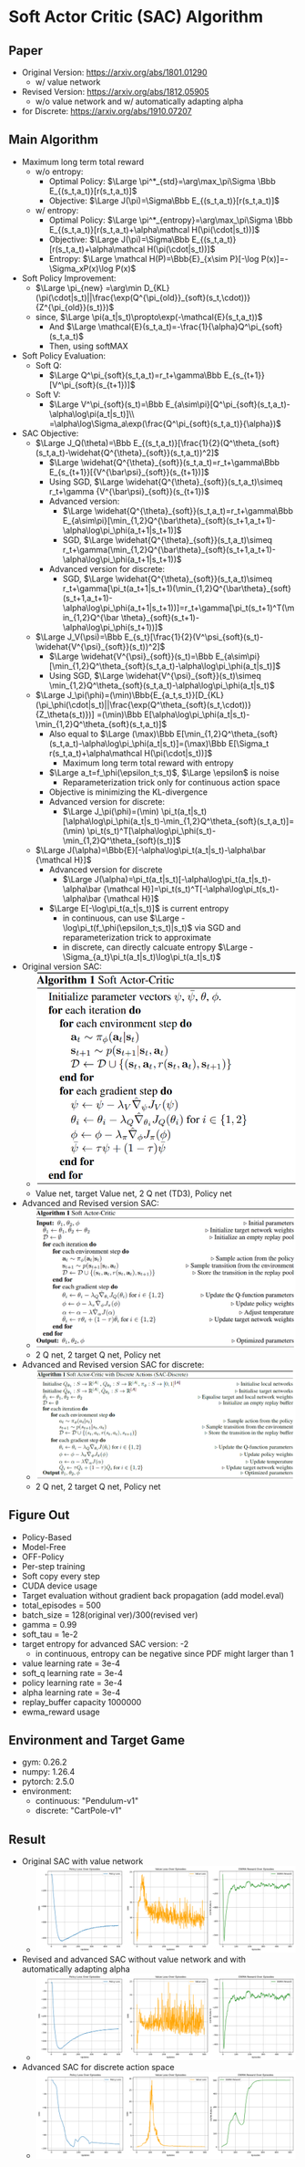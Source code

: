 # Soft Actor Critic (SAC) Algorithm
## Paper
* Original Version: https://arxiv.org/abs/1801.01290
  * w/ value network
* Revised Version: https://arxiv.org/abs/1812.05905
  * w/o value network and w/ automatically adapting alpha
* for Discrete: https://arxiv.org/abs/1910.07207
## Main Algorithm
* Maximum long term total reward
  * w/o entropy:
    * Optimal Policy: $`\Large \pi^*_{std}=\arg\max_\pi\Sigma \Bbb E_{(s_t,a_t)}[r(s_t,a_t)]`$
    * Objective: $\Large J(\pi)=\Sigma\Bbb E_{(s_t,a_t)}[r(s_t,a_t)]$
  * w/ entropy:
    * Optimal Policy: $`\Large \pi^*_{entropy}=\arg\max_\pi\Sigma \Bbb E_{(s_t,a_t)}[r(s_t,a_t)+\alpha\mathcal H(\pi(\cdot|s_t))]`$
    * Objective: $\Large J(\pi)=\Sigma\Bbb E_{(s_t,a_t)}[r(s_t,a_t)+\alpha\mathcal H(\pi(\cdot|s_t))]$
    * Entropy: $\Large \mathcal H(P)=\Bbb{E}_{x\sim P}[-\log P(x)]=-\Sigma_xP(x)\log P(x)$
* Soft Policy Improvement:
  * $`\Large \pi_{new} =\arg\min D_{KL}(\pi(\cdot|s_t)||\frac{\exp(Q^{\pi_{old}}_{soft}(s_t,\cdot))}{Z^{\pi_{old}}(s_t)})`$
  * since, $\Large \pi(a_t|s_t)\propto\exp(-\mathcal{E}(s_t,a_t))$ 
    * And $\Large \mathcal{E}(s_t,a_t)=-\frac{1}{\alpha}Q^\pi_{soft}(s_t,a_t)$
    * Then, using softMAX
* Soft Policy Evaluation:
  * Soft Q: 
    * $\Large Q^\pi_{soft}(s_t,a_t)=r_t+\gamma\Bbb E_{s_{t+1}}[V^\pi_{soft}(s_{t+1})]$
  * Soft V: 
    * $\Large V^\pi_{soft}(s_t)=\Bbb E_{a\sim\pi}[Q^\pi_{soft}(s_t,a_t)-\alpha\log\pi(a_t|s_t)]\\ =\alpha\log\Sigma_a\exp(\frac{Q^\pi_{soft}(s_t,a_t)}{\alpha})$
* SAC Objective:
  * $\Large J_Q(\theta)=\Bbb E_{(s_t,a_t)}[\frac{1}{2}(Q^\theta_{soft}(s_t,a_t)-\widehat{Q^{\theta}_{soft}}(s_t,a_t))^2]$
    * $`\Large \widehat{Q^{\theta}_{soft}}(s_t,a_t)=r_t+\gamma\Bbb E_{s_{t+1}}[{V^{\bar\psi}_{soft}}(s_{t+1})]`$
    * Using SGD, $`\Large \widehat{Q^{\theta}_{soft}}(s_t,a_t)\simeq r_t+\gamma {V^{\bar\psi}_{soft}}(s_{t+1})`$
    * Advanced version:
      * $`\Large \widehat{Q^{\theta}_{soft}}(s_t,a_t)=r_t+\gamma\Bbb E_{a\sim\pi}[\min_{1,2}Q^{\bar\theta}_{soft}(s_t+1,a_t+1)-\alpha\log\pi_\phi(a_t+1|s_t+1)]`$
      * SGD, $`\Large \widehat{Q^{\theta}_{soft}}(s_t,a_t)\simeq r_t+\gamma(\min_{1,2}Q^{\bar\theta}_{soft}(s_t+1,a_t+1)-\alpha\log\pi_\phi(a_t+1|s_t+1))`$
    * Advanced version for discrete:
      * SGD, $`\Large \widehat{Q^{\theta}_{soft}}(s_t,a_t)\simeq r_t+\gamma[\pi_t(a_t+1|s_t+1)(\min_{1,2}Q^{\bar\theta}_{soft}(s_t+1,a_t+1)-\alpha\log\pi_\phi(a_t+1|s_t+1))]=r_t+\gamma[\pi_t(s_t+1)^T(\min_{1,2}Q^{\bar \theta}_{soft}(s_t+1)-\alpha\log\pi_\phi(s_t+1))]`$
  * $\Large J_V(\psi)=\Bbb E_{s_t}[\frac{1}{2}(V^\psi_{soft}(s_t)-\widehat{V^{\psi}_{soft}}(s_t))^2]$
    * $`\Large \widehat{V^{\psi}_{soft}}(s_t)=\Bbb E_{a\sim\pi}[\min_{1,2}Q^\theta_{soft}(s_t,a_t)-\alpha\log\pi_\phi(a_t|s_t)]`$
    * Using SGD, $`\Large \widehat{V^{\psi}_{soft}}(s_t)\simeq \min_{1,2}Q^\theta_{soft}(s_t,a_t)-\alpha\log\pi_\phi(a_t|s_t)`$
  * $`\Large J_\pi(\phi)=(\min)\Bbb{E_{a_t,s_t}}[D_{KL}(\pi_\phi(\cdot|s_t)||\frac{\exp(Q^\theta_{soft}(s_t,\cdot))}{Z_\theta(s_t)})] =(\min)\Bbb E[\alpha\log\pi_\phi(a_t|s_t)-\min_{1,2}Q^\theta_{soft}(s_t,a_t)]`$
    * Also equal to $`\Large (\max)\Bbb E[\min_{1,2}Q^\theta_{soft}(s_t,a_t)-\alpha\log\pi_\phi(a_t|s_t)]=(\max)\Bbb E[\Sigma_t r(s_t,a_t)+\alpha\mathcal H(\pi(\cdot|s_t))]`$
      * Maximum long term total reward with entropy
    * $\Large a_t=f_\phi(\epsilon_t;s_t)$, $\Large \epsilon$ is noise
      * Reparameterization trick only for continuous action space
    * Objective is  minimizing the KL-divergence
    * Advanced version for discrete:
      * $`\Large J_\pi(\phi)=(\min) \pi_t(a_t|s_t)[\alpha\log\pi_\phi(a_t|s_t)-\min_{1,2}Q^\theta_{soft}(s_t,a_t)]=(\min) \pi_t(s_t)^T[\alpha\log\pi_\phi(s_t)-\min_{1,2}Q^\theta_{soft}(s_t)]`$
  * $\Large J(\alpha)=\Bbb{E}[-\alpha\log\pi_t(a_t|s_t)-\alpha\bar {\mathcal H}]$
    * Advanced version for discrete
      * $\Large J(\alpha)=\pi_t(a_t|s_t)[-\alpha\log\pi_t(a_t|s_t)-\alpha\bar {\mathcal H}]=\pi_t(s_t)^T[-\alpha\log\pi_t(s_t)-\alpha\bar {\mathcal H}]$
    * $\Large E[-\log\pi_t(a_t|s_t)]$ is current entropy
      * in continuous, can use $\Large -\log\pi_t(f_\phi(\epsilon_t;s_t)|s_t)$ via SGD and reparameterization trick to approximate
      * in discrete, can directly calcuate entropy $\Large -\Sigma_{a_t}\pi_t(a_t|s_t)\log\pi_t(a_t|s_t)$
* Original version SAC:
  * ![SAC-Algorithm](sac-algorithm.png)
  * Value net, target Value net, 2 Q net (TD3), Policy net
* Advanced and Revised version SAC:
  * ![adv-SAC-Algorithm](adv-sac-algorithm.png)
  * 2 Q net, 2 target Q net, Policy net
* Advanced and Revised version SAC for discrete:
  * ![adv-SAC-Algorithm-dis](adv-sac-algorithm-discrete.png)
  * 2 Q net, 2 target Q net, Policy net
## Figure Out
* Policy-Based
* Model-Free
* OFF-Policy
* Per-step training
* Soft copy every step
* CUDA device usage
* Target evaluation without gradient back propagation (add model.eval)
* total_episodes = 500
* batch_size = 128(original ver)/300(revised ver)
* gamma      = 0.99
* soft_tau   = 1e-2
* target entropy for advanced SAC version: -2
  * in continuous, entropy can be negative since PDF might larger than 1
* value learning rate = 3e-4
* soft_q learning rate = 3e-4
* policy learning rate = 3e-4
* alpha learning rate = 3e-4
* replay_buffer capacity 1000000
* ewma_reward usage
## Environment and Target Game
* gym: 0.26.2
* numpy: 1.26.4 
* pytorch: 2.5.0
* environment: 
  * continuous: "Pendulum-v1"
  * discrete: "CartPole-v1"
## Result
* Original SAC with value network
  * ![SAC-original](SAC_plot-whole.png)
* Revised and advanced SAC without value network and with automatically adapting alpha
  * ![SAC-revised](ADV_SAC_plot-whole.png)
* Advanced SAC for discrete action space
  * ![SAC-revised-discrete](ADV_SAC_Discrete_plot-whole.png)
